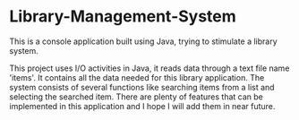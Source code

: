 # Library-Management-System
This is a console application built using Java, trying to stimulate a library system.

This project uses I/O activities in Java, it reads data through a text file name 'items'. It contains all the data needed for this library application.
The system consists of several functions like searching items from a list and selecting the searched item.
There are plenty of features that can be implemented in this application and I hope I will add them in near future. 
